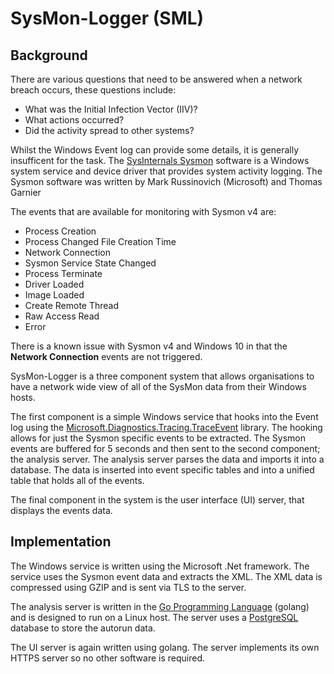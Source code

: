 # SysMon-Logger (SML)

## Background
There are various questions that need to be answered when a network breach occurs, these questions include:

- What was the Initial Infection Vector (IIV)?
- What actions occurred?
- Did the activity spread to other systems?

Whilst the Windows Event log can provide some details, it is generally insufficent for the task. The [SysInternals Sysmon](https://technet.microsoft.com/en-gb/sysinternals/sysmon) software is a Windows system service and device driver that provides system activity logging. The Sysmon software was written by Mark Russinovich (Microsoft) and Thomas Garnier

The events that are available for monitoring with Sysmon v4 are:

- Process Creation
- Process Changed File Creation Time
- Network Connection
- Sysmon Service State Changed
- Process Terminate
- Driver Loaded
- Image Loaded
- Create Remote Thread
- Raw Access Read
- Error

There is a known issue with Sysmon v4 and Windows 10 in that the **Network Connection** events are not triggered.

SysMon-Logger is a three component system that allows organisations to have a network wide view of all of the SysMon data from their Windows hosts.

The first component is a simple Windows service that hooks into the Event log using the [Microsoft.Diagnostics.Tracing.TraceEvent](https://www.nuget.org/packages/Microsoft.Diagnostics.Tracing.TraceEvent) library. The hooking allows for just the Sysmon specific events to be extracted. The Sysmon events are buffered for 5 seconds and then sent to the second component; the analysis server. The analysis server parses the data and imports it into a database. The data is inserted into event specific tables and into a unified table that holds all of the events.

The final component in the system is the user interface (UI) server, that displays the events data.

## Implementation

The Windows service is written using the Microsoft .Net framework. The service uses the Sysmon event data and extracts the XML. The XML data is compressed using GZIP and is sent via TLS to the server.

The analysis server is written in the [Go Programming Language](https://golang.org/) (golang) and is designed to run on a Linux host. The server uses a [PostgreSQL](https://www.postgresql.org/) database to store the autorun data.

The UI server is again written using golang. The server implements its own HTTPS server so no other software is required.
